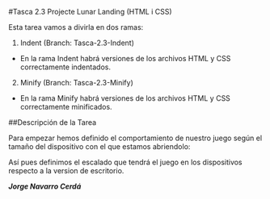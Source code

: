 #Tasca 2.3 Projecte Lunar Landing (HTML i CSS)

Esta tarea vamos a divirla en dos ramas:

  1. Indent (Branch: Tasca-2.3-Indent)
   * En la rama Indent habrá versiones de los archivos HTML y CSS correctamente indentados.
  2. Minify (Branch: Tasca-2.3-Minify)
   * En la rama Minify habrá versiones de los archivos HTML y CSS correctamente minificados.

##Descripción de la Tarea

Para empezar hemos definido el comportamiento de nuestro juego según el tamaño del dispositivo con el que estamos abriendolo:
 <meta name="viewport" content="width=device-width, initial-scale=0.75">

Así pues definimos el escalado que tendrá el juego en los dispositivos respecto a la version de escritorio.



_**Jorge Navarro Cerdá**_
